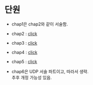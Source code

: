 # 단원

* chap1은 chap2와 같이 서술함.
* chap2 : [click](../part1/chap2/README.md)
* chap3 : [click](../part1/chap3/README.md)
* chap4 : [click](../part1/chap4/README.md)
* chap5 : [click](../part1/chap5/README.md)

* chap6은 UDP 서술 파트이고, 따라서 생략.  
추후 개정 가능성 있음.
